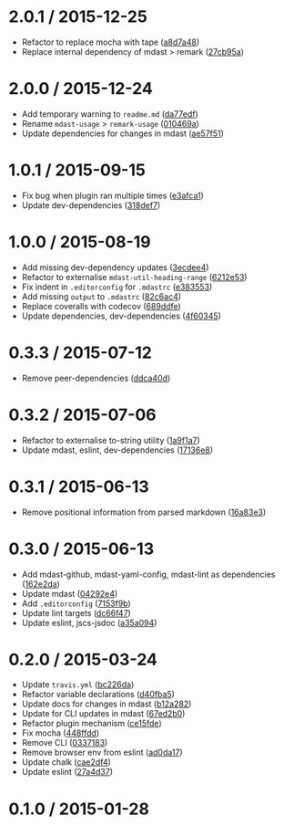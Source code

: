 <!--remark setext-->

<!--lint disable no-multiple-toplevel-headings-->

2.0.1 / 2015-12-25
==================

*   Refactor to replace mocha with tape ([a8d7a48](https://github.com/wooorm/remark-usage/commit/a8d7a48))
*   Replace internal dependency of mdast > remark ([27cb95a](https://github.com/wooorm/remark-usage/commit/27cb95a))

2.0.0 / 2015-12-24
==================

*   Add temporary warning to `readme.md` ([da77edf](https://github.com/wooorm/remark-usage/commit/da77edf))
*   Rename `mdast-usage` > `remark-usage` ([010469a](https://github.com/wooorm/remark-usage/commit/010469a))
*   Update dependencies for changes in mdast ([ae57f51](https://github.com/wooorm/remark-usage/commit/ae57f51))

1.0.1 / 2015-09-15
==================

*   Fix bug when plugin ran multiple times ([e3afca1](https://github.com/wooorm/remark-usage/commit/e3afca1))
*   Update dev-dependencies ([318def7](https://github.com/wooorm/remark-usage/commit/318def7))

1.0.0 / 2015-08-19
==================

*   Add missing dev-dependency updates ([3ecdee4](https://github.com/wooorm/remark-usage/commit/3ecdee4))
*   Refactor to externalise `mdast-util-heading-range` ([6212e53](https://github.com/wooorm/remark-usage/commit/6212e53))
*   Fix indent in `.editorconfig` for `.mdastrc` ([e383553](https://github.com/wooorm/remark-usage/commit/e383553))
*   Add missing `output` to `.mdastrc` ([82c6ac4](https://github.com/wooorm/remark-usage/commit/82c6ac4))
*   Replace coveralls with codecov ([689ddfe](https://github.com/wooorm/remark-usage/commit/689ddfe))
*   Update dependencies, dev-dependencies ([4f60345](https://github.com/wooorm/remark-usage/commit/4f60345))

0.3.3 / 2015-07-12
==================

*   Remove peer-dependencies ([ddca40d](https://github.com/wooorm/remark-usage/commit/ddca40d))

0.3.2 / 2015-07-06
==================

*   Refactor to externalise to-string utility ([1a9f1a7](https://github.com/wooorm/remark-usage/commit/1a9f1a7))
*   Update mdast, eslint, dev-dependencies ([17136e8](https://github.com/wooorm/remark-usage/commit/17136e8))

0.3.1 / 2015-06-13
==================

*   Remove positional information from parsed markdown ([16a83e3](https://github.com/wooorm/remark-usage/commit/16a83e3))

0.3.0 / 2015-06-13
==================

*   Add mdast-github, mdast-yaml-config, mdast-lint as dependencies ([162e2da](https://github.com/wooorm/remark-usage/commit/162e2da))
*   Update mdast ([04292e4](https://github.com/wooorm/remark-usage/commit/04292e4))
*   Add `.editorconfig` ([7153f9b](https://github.com/wooorm/remark-usage/commit/7153f9b))
*   Update lint targets ([dc66f47](https://github.com/wooorm/remark-usage/commit/dc66f47))
*   Update eslint, jscs-jsdoc ([a35a094](https://github.com/wooorm/remark-usage/commit/a35a094))

0.2.0 / 2015-03-24
==================

*   Update `travis.yml` ([bc226da](https://github.com/wooorm/remark-usage/commit/bc226da))
*   Refactor variable declarations ([d40fba5](https://github.com/wooorm/remark-usage/commit/d40fba5))
*   Update docs for changes in mdast ([b12a282](https://github.com/wooorm/remark-usage/commit/b12a282))
*   Update for CLI updates in mdast ([67ed2b0](https://github.com/wooorm/remark-usage/commit/67ed2b0))
*   Refactor plugin mechanism ([ce15fde](https://github.com/wooorm/remark-usage/commit/ce15fde))
*   Fix mocha ([448ffdd](https://github.com/wooorm/remark-usage/commit/448ffdd))
*   Remove CLI ([0337183](https://github.com/wooorm/remark-usage/commit/0337183))
*   Remove browser env from eslint ([ad0da17](https://github.com/wooorm/remark-usage/commit/ad0da17))
*   Update chalk ([cae2df4](https://github.com/wooorm/remark-usage/commit/cae2df4))
*   Update eslint ([27a4d37](https://github.com/wooorm/remark-usage/commit/27a4d37))

0.1.0 / 2015-01-28
==================
